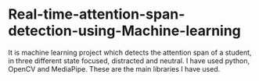# Real-time-attention-span-detection-using-Machine-learning
It is machine learning project which detects the attention span of a student, in three different state focused, distracted and neutral. I have used python, OpenCV and MediaPipe. These are the main libraries I have used.
